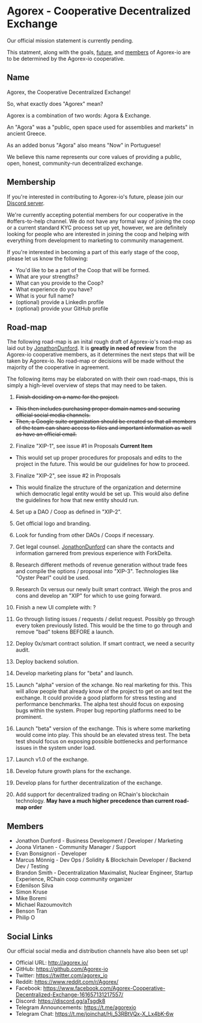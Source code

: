 # Agorex - Cooperative Decentralized Exchange
Our official mission statement is currently pending. 

This statment, along with the goals, [future](##Road-map), and [members](##Members) of Agorex-io are to be determined by the Agorex-io cooperative.  

## Name
Agorex, the Cooperative Decentralized Exchange!

So, what exactly does "Agorex" mean?

Agorex is a combination of two words: Agora & Exchange.

An "Agora" was a "public, open space used for assemblies and markets" in ancient Greece.

As an added bonus "Agora" also means "Now" in Portuguese!

We believe this name represents our core values of providing a public, open, honest, community-run decentralized exchange.


## Membership
If you're interested in contributing to Agorex-io's future, please join our [Discord server](https://discord.gg/GVuj6UY). 

We're currently accepting potential members for our cooperative in the #offers-to-help channel. 
We do not have any formal way of joining the coop or a current standard KYC process set up yet, however, we are definitely looking for people who are interested in joining the coop and helping with everything from development to marketing to community management.

If you're interested in becoming a part of this early stage of the coop, please let us know the following:
- You'd like to be a part of the Coop that will be formed.
- What are your strengths?
- What can you provide to the Coop?
- What experience do you have?
- What is your full name?
- (optional) provide a LinkedIn profile
- (optional) provide your GitHub profile 

## Road-map 
The following road-map is an inital rough draft of Agorex-io's road-map as laid out by [JonathonDunford](https://github.com/JonathonDunford). It is **greatly in need of review** from the Agorex-io cooperative members, as it determines the next steps that will be taken by Agorex-io. No road-map or decisions will be made without the majority of the cooperative in agreement.

The following items may be elaborated on with their own road-maps, this is simply a high-level overview of steps that may need to be taken.


1. ~~Finish deciding on a name for the project.~~
- ~~This then includes purchasing proper domain names and securing official social media channels.~~
- ~~Then, a Google suite organization should be created so that all members of the team can share access to files and important information as well as have an official email.~~

2. Finalize "XIP-1", see issue #1 in Proposals **Current Item**
- This would set up proper procedures for proposals and edits to the project in the future. This would be our guidelines for how to proceed.

3. Finalize "XIP-2", see issue #2 in Proposals
- This would finalize the structure of the organization and determine which democratic legal entity would be set up. This would also define the guidelines for how that new entity should run.

4. Set up a DAO / Coop as defined in "XIP-2".

5. Get official logo and branding.

6. Look for funding from other DAOs / Coops if necessary.

7. Get legal counsel. [JonathonDunford](https://github.com/JonathonDunford) can share the contacts and information garnered from previous experience with ForkDelta.

8. Research different methods of revenue generation without trade fees and compile the options / proposal into "XIP-3". Technologies like "Oyster Pearl" could be used.

9. Research 0x versus our newly built smart contract. Weigh the pros and cons and develop an "XIP" for which to use going forward.

10. Finish a new UI complete with: ?

11. Go through listing issues / requests / delist request.
Possibly go through every token previously listed. This would be the time to go through and remove "bad" tokens BEFORE a launch.

12. Deploy 0x/smart contract solution. If smart contract, we need a security audit.

13. Deploy backend solution.

14. Develop marketing plans for "beta" and launch.

15. Launch "alpha" version of the xchange. No real marketing for this. This will allow people that already know of the project to get on and test the exchange. It could provide a good platform for stress testing and performance benchmarks. The alpha test should focus on exposing bugs within the system. Proper bug reporting platforms need to be prominent.

16. Launch "beta" version of the exchange. This is where some marketing would come into play. This should be an elevated stress test. The beta test should focus on exposing possible bottlenecks and performance issues in the system under load.

17. Launch v1.0 of the exchange.

18. Develop future growth plans for the exchange.

19. Develop plans for further decentralization of the exchange.

20. Add support for decentralized trading on RChain's blockchain technology. **May have a much higher precedence than current road-map order** 

## Members
- Jonathon Dunford - Business Development / Developer / Marketing
- Joona Virtanen - Community Manager / Support
- Evan Bonsignori - Developer
- Marcus Mönnig - Dev Ops / Solidity & Blockchain Developer / Backend Dev / Testing
- Brandon Smith - Decentralization Maximalist, Nuclear Engineer, Startup Experience, RChain coop community organizer
- Edenilson Silva
- Simon Kruse
- Mike Boremi
- Michael Razoumovitch
- Benson Tran
- Philip O

## Social Links
Our official social media and distribution channels have also been set up!

- Official URL: http://agorex.io/
- GitHub: https://github.com/Agorex-io
- Twitter: https://twitter.com/agorex_io
- Reddit: https://www.reddit.com/r/Agorex/
- Facebook: https://www.facebook.com/Agorex-Cooperative-Decentralized-Exchange-161657131217557/
- Discord: https://discord.gg/aTsgdk8
- Telegram Announcements: https://t.me/agorexio
- Telegram Chat: https://t.me/joinchat/Hj_53RBtVQx-X_Lx4bK-6w
